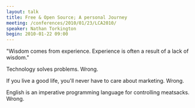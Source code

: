 ```yaml
---
layout: talk
title: Free & Open Source; A personal Journey
meeting: /conferences/2010/01/23/LCA2010/
speaker: Nathan Torkington
begin: 2010-01-22 09:00
---
```

"Wisdom comes from experience. Experience is often a result of a lack of
wisdom."

Technology solves problems. Wrong.

If you live a good life, you'll never have to care about marketing. Wrong.

English is an imperative programming language for controlling meatsacks. Wrong.
